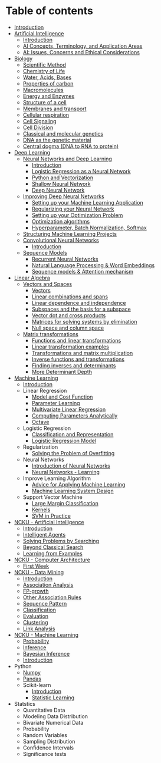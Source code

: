 # Table of contents

* [Introduction](README.md)
* [Artificial Intelligence](artificial-intelligence/README.md)
  * [Introduction](artificial-intelligence/introduction.md)
  * [AI Concepts, Terminology, and Application Areas](artificial-intelligence/concepts.md)
  * [AI: Issues, Concerns and Ethical Considerations](artificial-intelligence/issues.md)
* [Biology](biology/README.md)
  * [Scientific Method](biology/scientific_method.md)
  * [Chemistry of Life](biology/chemistry_of_life.md)
  * [Water, Acids, Bases](biology/water_acid_base.md)
  * [Properties of carbon](biology/properties_of_carbon.md)
  * [Macromolecules](biology/macromolecules.md)
  * [Energy and Enzymes](biology/energy_and_enzymes.md)
  * [Structure of a cell](biology/strucutre_of_a_cell.md)
  * [Membranes and transport](biology/membrane_transport.md)
  * [Cellular respiration](biology/cellular_respiration.md)
  * [Cell Signaling](biology/cell_signaling.md)
  * [Cell Division](biology/cell_division.md)
  * [Classical and molecular genetics](biology/classical_and_molecular_genetics.md)
  * [DNA as the genetic material](biology/dna_as_the_genetic_meterial.md)
  * [Central dogma (DNA to RNA to protein)](biology/central_dogma.md)
* [Deep Learning](deep-learning/README.md)
  * [Neural Networks and Deep Learning](deep-learning/neural-network-and-deep-learning/README.md)
    * [Introduction](deep-learning/neural-network-and-deep-learning/introduction.md)
    * [Logistic Regression as a Neural Network](deep-learning/neural-network-and-deep-learning/logistic_regression_as_nn.md)
    * [Python and Vectorization](deep-learning/neural-network-and-deep-learning/python_vectorization.md)
    * [Shallow Neural Network](deep-learning/neural-network-and-deep-learning/shallow_neural_network.md)
    * [Deep Neural Network](deep-learning/neural-network-and-deep-learning/deep_neural_network.md)
  * [Improving Deep Neural Networks](deep-learning/improving-deep-neural-networks/README.md)
    * [Setting up your Machine Learning Application](deep-learning/improving-deep-neural-networks/settings.md)
    * [Regularizing your Neural Network](deep-learning/improving-deep-neural-networks/regularization.md)
    * [Setting up your Optimization Problem](deep-learning/improving-deep-neural-networks/optimization.md)
    * [Optimization algorithms](deep-learning/improving-deep-neural-networks/optimization_algorithm.md)
    * [Hyperparameter, Batch Normalization, Softmax](deep-learning/improving-deep-neural-networks/hyperparams_batch_softmax.md)
  * [Structuring Machine Learning Projects](deep-learning/structuring-machine-learning-projects/README.md)
  * [Convolutional Neural Networks](deep-learning/convolutional-neural-networks/README.md)
    * [Introduction](deep-learning/convolutional-neural-networks/introduction.md)
  * [Sequence Models](deep-learning/sequence-models/README.md)
    * [Recurrent Neural Networks](deep-learning/sequence-models/rnn.md)
    * [Natural Language Processing & Word Embeddings](deep-learning/sequence-models/nlp_word_embedding.md)
    * [Sequence models & Attention mechanism](deep-learning/sequence-models/sequence_models_attention.md)
* [Linear Algebra](linear-algebra/README.md)
  * [Vectors and Spaces](linear-algebra/vectors-and-spaces/README.md)
    * [Vectors](linear-algebra/vectors-and-spaces/vectors.md)
    * [Linear combinations and spans](linear-algebra/vectors-and-spaces/linear-combinations-and-spans.md)
    * [Linear dependence and independence](linear-algebra/vectors-and-spaces/linear-dependence-and-independence.md)
    * [Subspaces and the basis for a subspace](linear-algebra/vectors-and-spaces/subspaces-and-basis.md)
    * [Vector dot and cross products](linear-algebra/vectors-and-spaces/vector-dot-cross-products.md)
    * [Matrices for solving systems by elimination](linear-algebra/vectors-and-spaces/matrics-for-solving-systems.md)
    * [Null space and column space](linear-algebra/vectors-and-spaces/null-space-and-column-space.md)
  * [Matrix transformations](linear-algebra/matrix-transformations/README.md)
    * [Functions and linear transformations](linear-algebra/matrix-transformations/functions-and-linear-transformations.md)
    * [Linear transformation examples](linear-algebra/matrix-transformations/linear-transformation-examples.md)
    * [Transformations and matrix multiplication](linear-algebra/matrix-transformations/transformations-and-matrix-multiplication.md)
    * [Inverse functions and transformations](linear-algebra/matrix-transformations/inverse-functions-and-transformations.md)
    * [Finding inverses and determinants](linear-algebra/matrix-transformations/finding-inverses-and-determinants.md)
    * [More Determinant Depth](linear-algebra/matrix-transformations/more-determinant-depth.md)
* [Machine Learning](machine-learning/README.md)
  * [Introduction](machine-learning/introduction.md)
  * Linear Regression
    * [Model and Cost Function](machine-learning/linear-regression/model.md)
    * [Parameter Learning](machine-learning/linear-regression/parameter_learning.md)
    * [Multivariate Linear Regression](machine-learning/linear-regression/multivariate_linear_regression.md)
    * [Computing Parameters Analytically](machine-learning/linear-regression/normal_equation.md)
    * [Octave](machine-learning/linear-regression/octave.md)
  * Logistic Regression
    * [Classification and Representation](machine-learning/logistic-regression/classification_representation.md)
    * [Logistic Regression Model](machine-learning/logistic-regression/logistic_regression_model.md)
  * Regularization
    * [Solving the Problem of Overfitting](machine-learning/regularization/overfitting_problem.md)
  * Neural Networks
    * [Introduction of Neural Networks](machine-learning/neural_networks/introduction_of_neural_networks.md)
    * [Neural Networks - Learning](machine-learning/neural_networks/neural_networks_learning.md)
  * Improve Learning Algorithm
    * [Advice for Applying Machine Learning](machine-learning/improve_learning_algorithm/advice_for_applying_machine_learning.md)
    * [Machine Learning System Design](machine-learning/improve_learning_algorithm/machine_learning_system_design.md)
  * Support Vector Machine
    * [Large Margin Classification](machine-learning/support_vector_machine/large_margin_classification.md)
    * [Kernels](machine-learning/support_vector_machine/kernels.md)
    * [SVM in Practice](machine-learning/support_vector_machine/svm_practice.md)
* [NCKU - Artificial Intelligence](ncku-artificial-intelligence/README.md)
  * [Introduction](ncku-artificial-intelligence/introduction.md)
  * [Intelligent Agents](ncku-artificial-intelligence/intelligent_agents.md)
  * [Solving Problems by Searching](ncku-artificial-intelligence/solving_problems_by_searching.md)
  * [Beyond Classical Search](ncku-artificial-intelligence/beyond_classical_search.md)
  * [Learning from Examples](ncku-artificial-intelligence/learning_from_examples.md)
* [NCKU - Computer Architecture](ncku-computer-architecture/README.md)
  * [First Week](ncku-computer-architecture/first_week.md)
* [NCKU - Data Mining](ncku-data-mining/README.md)
  * [Introduction](ncku-data-mining/introduction.md)
  * [Association Analysis](ncku-data-mining/association_analysis.md)
  * [FP-growth](ncku-data-mining/fp_growth.md)
  * [Other Association Rules](ncku-data-mining/other_association_rules.md)
  * [Sequence Pattern](ncku-data-mining/sequence_pattern.md)
  * [Classification](ncku-data-mining/classification.md)
  * [Evaluation](ncku-data-mining/evaluation.md)
  * [Clustering](ncku-data-mining/clustering.md)
  * [Link Analysis](ncku-data-mining/link_analysis.md)
* [NCKU - Machine Learning](ncku-machine-learning/README.md)
  * [Probability](ncku-machine-learning/probability.md)
  * [Inference](ncku-machine-learning/inference.md)
  * [Bayesian Inference](ncku-machine-learning/bayesian_inference.md)
  * [Introduction](ncku-machine-learning/introduction.md)
* Python
  * [Numpy](python/numpy.md)
  * [Pandas](python/pandas.md)
  * Scikit-learn
    * [Introduction](python/scikit_learn/introduction.md)
    * [Statistic Learning](python/scikit_learn/statistic_learning.md)
* Statstics
  * Quantitative Data
  * Modeling Data Distribution
  * Bivariate Numerical Data
  * Probability
  * Random Variables
  * Sampling Distribution
  * Confidence Intervals
  * Significance tests




